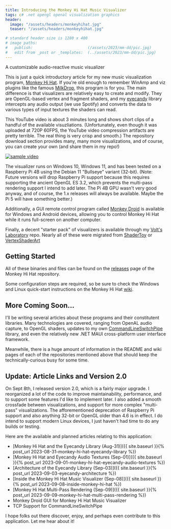 ```yaml
---
title: Introducing the Monkey Hi Hat Music Visualizer
tags: c# .net opengl openal visualization graphics
header:
  image: "/assets/headers/monkeyhihat.jpg"
  teaser: "/assets/headers/monkeyhihat.jpg"

# standard header size is 1280 x 400
# image paths:
#   publish:                        (/assets/2023/mm-dd/pic.jpg)
#   edit from _post or _templates:  (../assets/2023/mm-dd/pic.jpg)
---
```


A customizable audio-reactive music visualizer

<!--more-->

This is just a quick introductory article for my new music visualization program, [Monkey Hi Hat](https://github.com/MV10/monkey-hi-hat). If you're old enough to remember WinAmp and viz plugins like the famous [MilkDrop](https://www.geisswerks.com/about_milkdrop.html), this program is for you. The main difference is that visualizers are relatively easy to create and modify. They are OpenGL-based vertex and fragment shaders, and my [eyecandy](https://github.com/MV10/eyecandy) library intercepts any audio output (we use Spotify) and converts the data to various types of input textures the shaders can read.

This YouTube video is about 3 minutes long and shows short clips of a handful of the available visuzliations. (Unfortunately, even though it was uploaded at 720P 60FPS, the YouTube video compression artifacts are pretty terrible. The real thing is very crisp and smooth.) The repository download section provides many, many more visualizations, and of course, you can create your own (and share them in my repo!)

[![sample video](http://img.youtube.com/vi/YTmhQm-1bwU/0.jpg)](https://youtu.be/YTmhQm-1bwU)

The visualizer runs on Windows 10, Windows 11, and has been tested on a Raspberry Pi 4B using the Debian 11 "Bullseye" variant (32-bit). (Note: Future versions will drop Raspberry Pi support because this requires supporting the ancient OpenGL ES 3.2, which prevents the multi-pass rendering support I intend to add later. The Pi 4B GPU wasn't very good anyway, and of course, the 1.x releases will always be available. Maybe the Pi 5 will have something better.)

Additionally, a GUI remote control program called [Monkey Droid](https://github.com/MV10/monkey-droid) is available for Windows and Android devices, allowing you to control Monkey Hi Hat while it runs full-screen on another computer.

Finally, a decent "starter pack" of visualizers is available through my [Volt's Laboratory](https://github.com/MV10/volts-laboratory) repo. Nearly all of these were migrated from [ShaderToy](https://www.shadertoy.com/) or [VertexShaderArt](https://www.vertexshaderart.com/)

## Getting Started

All of these binaries and files can be found on the [releases](https://github.com/MV10/monkey-hi-hat/releases) page of the Monkey Hi Hat repository.

Some configuration steps are required, so be sure to check the Windows and Linux quick-start instructions on the Monkey Hi Hat [wiki](https://github.com/MV10/monkey-hi-hat/wiki).

## More Coming Soon...

I'll be writing several articles about these programs and their constitutent libraries. Many technologies are covered, ranging from OpenAL audio capture, to OpenGL shaders, updates to my own [CommandLineSwitchPipe](https://github.com/MV10/CommandLineSwitchPipe) library, and even the relatively new .NET MAUI cross-platform user interface framework.

Meanwhile, there is a huge amount of information in the README and wiki pages of each of the repositories mentioned above that should keep the technically-curious busy for some time.

## Update: Article Links and Version 2.0

On Sept 8th, I released version 2.0, which is a fairly major upgrade. I reorganized a lot of the code to improve maintainability, performance, and to support some features I'd like to implement later. I also added a smooth crossfade between visualizations, and support for more complex "multi-pass" visualizations. The afforementioned deprecation of Raspberry Pi support and also anything 32-bit or OpenGL older than 4.6 is in effect. I do intend to support modern Linux devices, I just haven't had time to do any builds or testing.

Here are the available and planned articles relating to this application:

* [Monkey Hi Hat and the Eyecandy Library (Aug-31)]({{ site.baseurl }}{% post_url 2023-08-31-monkey-hi-hat-eyecandy-library %})
* [Monkey Hi Hat and Eyecandy Audio Textures (Sep-01)]({{ site.baseurl }}{% post_url 2023-09-01-monkey-hi-hat-eyecandy-audio-textures %})
* [Architecture of the Eyecandy Library (Sep-03)]({{ site.baseurl }}{% post_url 2023-09-03-eyecandy-architecture %})
* [Inside the Monkey Hi Hat Music Visualizer (Sep-08)]({{ site.baseurl }}{% post_url 2023-09-08-inside-monkey-hi-hat %})
* [Monkey Hi Hat Multi-Pass Rendering (Sep-09)]({{ site.baseurl }}{% post_url 2023-09-09-monkey-hi-hat-multi-pass-rendering %})
* Monkey Droid GUI for Monkey Hi Hat Music Visualizer
* TCP Support for CommandLineSwitchPipe

I hope folks out there discover, enjoy, and perhaps even contribute to this application. Let me hear about it!
